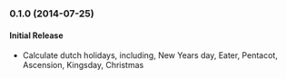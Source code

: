 ### 0.1.0 (2014-07-25)


#### Initial Release

* Calculate dutch holidays, including, New Years day, Eater, Pentacot, Ascension, Kingsday, Christmas